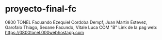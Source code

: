 # proyecto-final-fc
0800 TONEL 
Facuando Ezequiel Cordoba Dempf, Juan Martin Estevez, Garofalo Thiago, Seoane Facundo, Vitale Luca
COM "B"
Link de la pag web: https://0800tonel.000webhostapp.com

